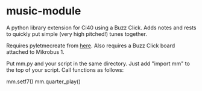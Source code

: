 # music-module

A python library extension for Ci40 using a Buzz Click. Adds notes and rests to quickly put simple (very high pitched!) tunes together.

Requires pyletmecreate from [here](https://github.com/francois-berder/PyLetMeCreate). Also requires a Buzz Click board attached to Mikrobus 1.

Put mm.py and your script in the same directory. Just add "import mm" to the top of your script. Call functions as follows:

mm.setf7()
mm.quarter_play()
